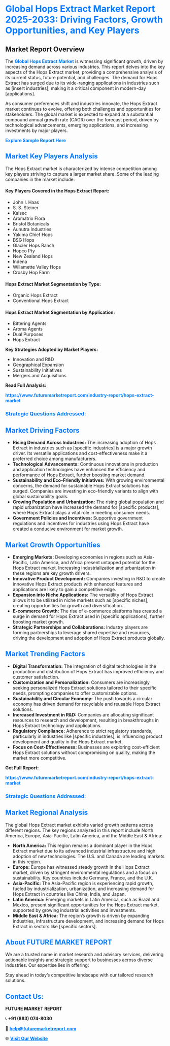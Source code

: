<h1 style="color: #007BFF;">Global Hops Extract Market Report 2025-2033: Driving Factors, Growth Opportunities, and Key Players</h1>

<section id="overview">
<h2>Market Report Overview</h2>
<p>The <a href="https://www.futuremarketreport.com/industry-report/hops-extract-market" style="color: #007BFF; text-decoration: none;"><strong>Global Hops Extract Market</strong></a> is witnessing significant growth, driven by increasing demand across various industries. This report delves into the key aspects of the Hops Extract market, providing a comprehensive analysis of its current status, future potential, and challenges. The demand for Hops Extract has surged due to its wide-ranging applications in industries such as [insert industries], making it a critical component in modern-day [applications].</p>
<p>As consumer preferences shift and industries innovate, the Hops Extract market continues to evolve, offering both challenges and opportunities for stakeholders. The global market is expected to expand at a substantial compound annual growth rate (CAGR) over the forecast period, driven by technological advancements, emerging applications, and increasing investments by major players.</p>
</section>

<section id="overview">
<p><a href="https://www.futuremarketreport.com/request-sample/reportId=119874" style="color: #007BFF; text-decoration: none;"><strong>Explore Sample Report Here</strong></a></p>
</section>

<section id="key-players">
<h2 style="color: #007BFF;">Market Key Players Analysis</h2>
<p>The Hops Extract market is characterized by intense competition among key players striving to capture a larger market share. Some of the leading companies in the market include:</p>
<h4>Key Players Covered in the Hops Extract Report:</h4>
<ul><li>John I. Haas</li><li>S. S. Steiner</li><li>Kalsec</li><li>Aromatrix Flora</li><li>Bristol Botanicals</li><li>Aunutra Industries</li><li>Yakima Chief Hops</li><li>BSG Hops</li><li>Glacier Hops Ranch</li><li>Hopco Pty</li><li>New Zealand Hops</li><li>Indena</li><li>Willamette Valley Hops</li><li>Crosby Hop Farm</li></ul>
<h4>Hops Extract Market Segmentation by Type:</h4>
<ul><li>Organic Hops Extract</li><li>Conventional Hops Extract</li></ul>

<h4>Hops Extract Market Segmentation by Application:</h4>
<ul><li>Bittering Agents</li><li>Aroma Agents</li><li>Dual Purposes</li><li>Hops Extract</li></ul>
<p><strong>Key Strategies Adopted by Market Players:</strong></p>
<ul>
<li>Innovation and R&D</li>
<li>Geographical Expansion</li>
<li>Sustainability Initiatives</li>
<li>Mergers and Acquisitions</li>
</ul>
</section>

<section>
<p><strong>Read Full Analysis: </strong></p><a href="https://www.futuremarketreport.com/industry-report/hops-extract-market" style="color: #007BFF; text-decoration: none;"><strong>https://www.futuremarketreport.com/industry-report/hops-extract-market</strong></a>
<h3 style="color: #007BFF;">Strategic Questions Addressed:</h3>
</section>

<section id="driving-factors">
<h2 style="color: #007BFF;">Market Driving Factors</h2>
<ul>
<li><strong>Rising Demand Across Industries:</strong> The increasing adoption of Hops Extract in industries such as [specific industries] is a major growth driver. Its versatile applications and cost-effectiveness make it a preferred choice among manufacturers.</li>
<li><strong>Technological Advancements:</strong> Continuous innovations in production and application technologies have enhanced the efficiency and performance of Hops Extract, further boosting market demand.</li>
<li><strong>Sustainability and Eco-Friendly Initiatives:</strong> With growing environmental concerns, the demand for sustainable Hops Extract solutions has surged. Companies are investing in eco-friendly variants to align with global sustainability goals.</li>
<li><strong>Growing Population and Urbanization:</strong> The rising global population and rapid urbanization have increased the demand for [specific products], where Hops Extract plays a vital role in meeting consumer needs.</li>
<li><strong>Government Policies and Incentives:</strong> Supportive government regulations and incentives for industries using Hops Extract have created a conducive environment for market growth.</li>
</ul>
</section>

<section id="growth-opportunities">
<h2 style="color: #007BFF;">Market Growth Opportunities</h2>
<ul>
<li><strong>Emerging Markets:</strong> Developing economies in regions such as Asia-Pacific, Latin America, and Africa present untapped potential for the Hops Extract market. Increasing industrialization and urbanization in these regions are key growth drivers.</li>
<li><strong>Innovative Product Development:</strong> Companies investing in R&D to create innovative Hops Extract products with enhanced features and applications are likely to gain a competitive edge.</li>
<li><strong>Expansion into Niche Applications:</strong> The versatility of Hops Extract allows it to be utilized in niche markets such as [specific niches], creating opportunities for growth and diversification.</li>
<li><strong>E-commerce Growth:</strong> The rise of e-commerce platforms has created a surge in demand for Hops Extract used in [specific applications], further boosting market growth.</li>
<li><strong>Strategic Partnerships and Collaborations:</strong> Industry players are forming partnerships to leverage shared expertise and resources, driving the development and adoption of Hops Extract products globally.</li>
</ul>
</section>

<section id="trending-factors">
<h2 style="color: #007BFF;">Market Trending Factors</h2>
<ul>
<li><strong>Digital Transformation:</strong> The integration of digital technologies in the production and distribution of Hops Extract has improved efficiency and customer satisfaction.</li>
<li><strong>Customization and Personalization:</strong> Consumers are increasingly seeking personalized Hops Extract solutions tailored to their specific needs, prompting companies to offer customizable options.</li>
<li><strong>Sustainability and Circular Economy:</strong> The push towards a circular economy has driven demand for recyclable and reusable Hops Extract solutions.</li>
<li><strong>Increased Investment in R&D:</strong> Companies are allocating significant resources to research and development, resulting in breakthroughs in Hops Extract technology and applications.</li>
<li><strong>Regulatory Compliance:</strong> Adherence to strict regulatory standards, particularly in industries like [specific industries], is influencing product development and quality in the Hops Extract market.</li>
<li><strong>Focus on Cost-Effectiveness:</strong> Businesses are exploring cost-efficient Hops Extract solutions without compromising on quality, making the market more competitive.</li>
</ul>
</section>

<section>
<p><strong>Get Full Report: </strong></p><a href="https://www.futuremarketreport.com/industry-report/hops-extract-market" style="color: #007BFF; text-decoration: none;"><strong>https://www.futuremarketreport.com/industry-report/hops-extract-market</strong></a>
<h3 style="color: #007BFF;">Strategic Questions Addressed:</h3>
</section>


<section id="regional-analysis">
<h2 style="color: #007BFF;">Market Regional Analysis</h2>
<p>The global Hops Extract market exhibits varied growth patterns across different regions. The key regions analyzed in this report include North America, Europe, Asia-Pacific, Latin America, and the Middle East & Africa:</p>
<ul>
<li><strong>North America:</strong> This region remains a dominant player in the Hops Extract market due to its advanced industrial infrastructure and high adoption of new technologies. The U.S. and Canada are leading markets in this region.</li>
<li><strong>Europe:</strong> Europe has witnessed steady growth in the Hops Extract market, driven by stringent environmental regulations and a focus on sustainability. Key countries include Germany, France, and the U.K.</li>
<li><strong>Asia-Pacific:</strong> The Asia-Pacific region is experiencing rapid growth, fueled by industrialization, urbanization, and increasing demand for Hops Extract in countries like China, India, and Japan.</li>
<li><strong>Latin America:</strong> Emerging markets in Latin America, such as Brazil and Mexico, present significant opportunities for the Hops Extract market, supported by growing industrial activities and investments.</li>
<li><strong>Middle East & Africa:</strong> The region’s growth is driven by expanding industries, infrastructure development, and increasing demand for Hops Extract in sectors like [specific sectors].</li>
</ul>
</section>

<footer>
<h2 style="color: #007BFF;">About FUTURE MARKET REPORT</h2>
<p>We are a trusted name in market research and advisory services, delivering actionable insights and strategic support to businesses across diverse industries. Our expertise lies in offering:</p>

<p>Stay ahead in today’s competitive landscape with our tailored research solutions.</p>

<h2 style="color: #007BFF;">Contact Us:</h2>
<p><strong>FUTURE MARKET REPORT</strong></p>
<p>📞 <strong>+91 (883) 074-8030</strong></p>
<p>📧 <strong><a href="mailto:help@futuremarketreport.com" style="color: #007BFF;">help@futuremarketreport.com</a></strong></p>
<p>🌐 <strong><a href="https://www.futuremarketreport.com/" style="color: #007BFF;">Visit Our Website</a></strong></p>
</footer>